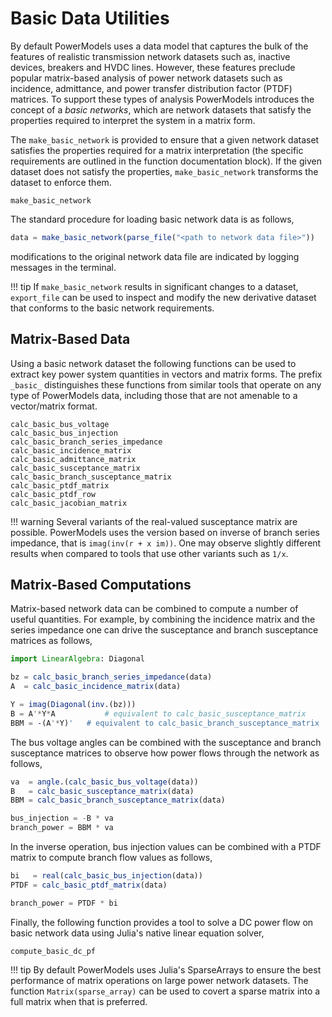 # Basic Data Utilities

By default PowerModels uses a data model that captures the bulk of the features
of realistic transmission network datasets such as, inactive devices, breakers
and HVDC lines. However, these features preclude popular matrix-based
analysis of power network datasets such as incidence, admittance, and power
transfer distribution factor (PTDF) matrices. To support these types of
analysis PowerModels introduces the concept of a _basic networks_, which are
network datasets that satisfy the properties required to interpret the system
in a matrix form.

The `make_basic_network` is provided to ensure that a given network dataset
satisfies the properties required for a matrix interpretation (the specific
requirements are outlined in the function documentation block). If the given
dataset does not satisfy the properties, `make_basic_network` transforms the
dataset to enforce them.

```@docs
make_basic_network
```

The standard procedure for loading basic network data is as follows,
```julia
data = make_basic_network(parse_file("<path to network data file>"))
```
modifications to the original network data file are indicated by logging
messages in the terminal.

!!! tip
    If `make_basic_network` results in significant changes to a dataset,
    `export_file` can be used to inspect and modify the new derivative dataset
    that conforms to the basic network requirements.


## Matrix-Based Data

Using a basic network dataset the following functions can be used to extract
key power system quantities in vectors and matrix forms. The prefix `_basic_`
distinguishes these functions from similar tools that operate on any type of
PowerModels data, including those that are not amenable to a vector/matrix
format.

```@docs
calc_basic_bus_voltage
calc_basic_bus_injection
calc_basic_branch_series_impedance
calc_basic_incidence_matrix
calc_basic_admittance_matrix
calc_basic_susceptance_matrix
calc_basic_branch_susceptance_matrix
calc_basic_ptdf_matrix
calc_basic_ptdf_row
calc_basic_jacobian_matrix
```

!!! warning
    Several variants of the real-valued susceptance matrix are possible.
    PowerModels uses the version based on inverse of branch series impedance,
    that is `imag(inv(r + x im))`. One may observe slightly different results
    when compared to tools that use other variants such as `1/x`.


## Matrix-Based Computations

Matrix-based network data can be combined to compute a number of useful
quantities. For example, by combining the incidence matrix and the series
impedance one can drive the susceptance and branch susceptance matrices as follows,

```julia
import LinearAlgebra: Diagonal

bz = calc_basic_branch_series_impedance(data)
A  = calc_basic_incidence_matrix(data)

Y = imag(Diagonal(inv.(bz)))
B = A'*Y*A           # equivalent to calc_basic_susceptance_matrix
BBM = -(A'*Y)'   # equivalent to calc_basic_branch_susceptance_matrix
```

The bus voltage angles can be combined with the susceptance and branch susceptance
matrices to observe how power flows through the network as follows,

```julia
va  = angle.(calc_basic_bus_voltage(data))
B   = calc_basic_susceptance_matrix(data)
BBM = calc_basic_branch_susceptance_matrix(data)

bus_injection = -B * va
branch_power = BBM * va
```

In the inverse operation, bus injection values can be combined with a PTDF matrix to compute branch flow values as follows,

```julia
bi   = real(calc_basic_bus_injection(data))
PTDF = calc_basic_ptdf_matrix(data)

branch_power = PTDF * bi
```

Finally, the following function provides a tool to solve a DC power flow on
basic network data using Julia's native linear equation solver,

```@docs
compute_basic_dc_pf
```

!!! tip
    By default PowerModels uses Julia's SparseArrays to ensure the best
    performance of matrix operations on large power network datasets.
    The function `Matrix(sparse_array)` can be used to covert a sparse matrix
    into a full matrix when that is preferred.

